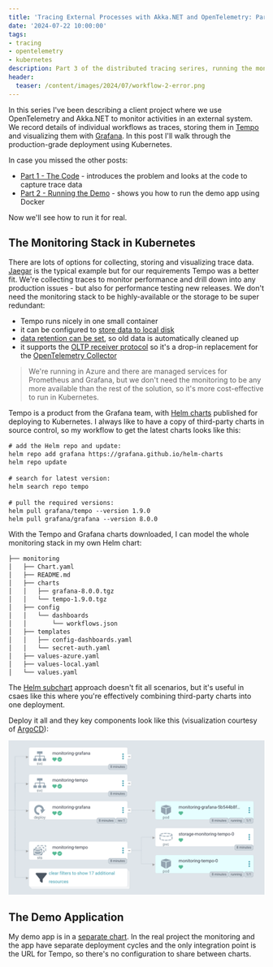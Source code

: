 ```yaml
---
title: 'Tracing External Processes with Akka.NET and OpenTelemetry: Part 3 (Kubernetes)'
date: '2024-07-22 10:00:00'
tags:
- tracing
- opentelemetry
- kubernetes
description: Part 3 of the distributed tracing serires, running the monitoring stack and the demo app in Kubernetes.
header:
  teaser: /content/images/2024/07/workflow-2-error.png
---
```


In this series I've been describing a client project where we use OpenTelemetry and Akka.NET to monitor activities in an external system. We record details of individual workflows as traces, storing them in [Tempo]() and visualizing them with [Grafana](). In this post I'll walk through the production-grade deployment using Kubernetes.

In case you missed the other posts:

- [Part 1 - The Code](/tracing-external-processes-with-akka-net-and-opentelemetry-part-1-the-code/) - introduces the problem and looks at the code to capture trace data
- [Part 2 - Running the Demo](/tracing-external-processes-with-akka-net-and-opentelemetry-part-2-running-the-demo/) - shows you how to run the demo app using Docker

Now we'll see how to run it for real.

## The Monitoring Stack in Kubernetes

There are lots of options for collecting, storing and visualizing trace data. [Jaegar]() is the typical example but for our requirements Tempo was a better fit. We're collecting traces to monitor performance and drill down into any production issues - but also for performance testing new releases. We don't need the monitoring stack to be highly-available or the storage to be super redundant:

- Tempo runs nicely in one small container
- it can be configured to [store data to local disk](https://grafana.com/docs/tempo/latest/configuration/#storage)
- [data retention can be set](https://grafana.com/docs/tempo/latest/configuration/#compactor), so old data is automatically cleaned up
- it supports the [OLTP receiver protocol](https://grafana.com/docs/tempo/latest/configuration/#distributor) so it's a drop-in replacement for the [OpenTelemetry Collector](https://github.com/open-telemetry/opentelemetry-collector/blob/main/receiver/README.md)

> We're running in Azure and there are managed services for Prometheus and Grafana, but we don't need the monitoring to be any more available than the rest of the solution, so it's more cost-effective to run in Kubernetes.

Tempo is a product from the Grafana team, with [Helm charts](https://github.com/grafana/helm-charts/tree/main/charts) published for deploying to Kubernetes. I always like to have a copy of third-party charts in source control, so my workflow to get the latest charts looks like this:

```
# add the Helm repo and update:
helm repo add grafana https://grafana.github.io/helm-charts
helm repo update

# search for latest version:
helm search repo tempo

# pull the required versions:
helm pull grafana/tempo --version 1.9.0
helm pull grafana/grafana --version 8.0.0
```

With the Tempo and Grafana charts downloaded, I can model the whole monitoring stack in my own Helm chart:

```
├── monitoring
│   ├── Chart.yaml
│   ├── README.md
│   ├── charts
│   │   ├── grafana-8.0.0.tgz
│   │   └── tempo-1.9.0.tgz
│   ├── config
│   │   └── dashboards
│   │       └── workflows.json
│   ├── templates
│   │   ├── config-dashboards.yaml
│   │   └── secret-auth.yaml
│   ├── values-azure.yaml
│   ├── values-local.yaml
│   └── values.yaml
```

The [Helm subchart](https://helm.sh/docs/chart_template_guide/subcharts_and_globals/) approach doesn't fit all scenarios, but it's useful in csaes like this where you're effectively combining third-party charts into one deployment.

Deploy it all and they key components look like this (visualization courtesy of [ArgoCD](https://argo-cd.readthedocs.io/en/stable/)):

![](/content/images/2024/07/argo-monitoring.png)

## The Demo Application

My demo app is in a [separate chart](). In the real project the monitoring and the app have separate deployment cycles and the only integration point is the URL for Tempo, so there's no configuration to share between charts.